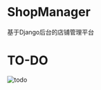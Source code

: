 # ShopManager
基于Django后台的店铺管理平台

# TO-DO
![todo](https://github.com/ivwsyygyfnhv/website/raw/master/todo.png)
